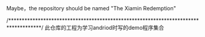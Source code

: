 Maybe，the repository should be named "The Xiamin Redemption"

/************************************************************************************/
此仓库的工程为学习andriod时写的demo程序集合
